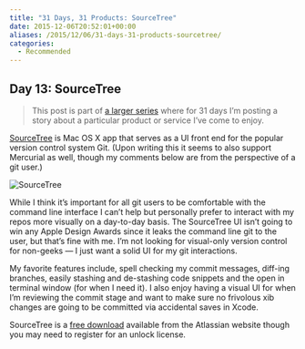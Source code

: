 ```yaml
---
title: "31 Days, 31 Products: SourceTree"
date: 2015-12-06T20:52:01+00:00
aliases: /2015/12/06/31-days-31-products-sourcetree/
categories:
  - Recommended
---
```


## Day 13: SourceTree

> This post is part of [a larger series][1] where for 31 days I&#8217;m posting a story about a particular product or service I&#8217;ve come to enjoy.

[SourceTree][2] is Mac OS X app that serves as a UI front end for the popular version control system Git. (Upon writing this it seems to also support Mercurial as well, though my comments below are from the perspective of a git user.)

![SourceTree][3]

While I think it&#8217;s important for all git users to be comfortable with the command line interface I can&#8217;t help but personally prefer to interact with my repos more visually on a day-to-day basis. The SourceTree UI isn&#8217;t going to win any Apple Design Awards since it leaks the command line git to the user, but that&#8217;s fine with me. I&#8217;m not looking for visual-only version control for non-geeks &#8212; I just want a solid UI for my git interactions.

My favorite features include, spell checking my commit messages, diff-ing branches, easily stashing and de-stashing code snippets and the open in terminal window (for when I need it). I also enjoy having a visual UI for when I&#8217;m reviewing the commit stage and want to make sure no frivolous xib changes are going to be committed via accidental saves in Xcode.

SourceTree is a [free download][4] available from the Atlassian website though you may need to register for an unlock license.

[1]: http://mikezornek.com/2015/11/24/31-days-31-products-launch-post/
[2]: https://www.sourcetreeapp.com/
[3]: http://mikezornek.com/media/images/31products/sourcetree.png "SourceTree"
[4]: https://www.sourcetreeapp.com/download
